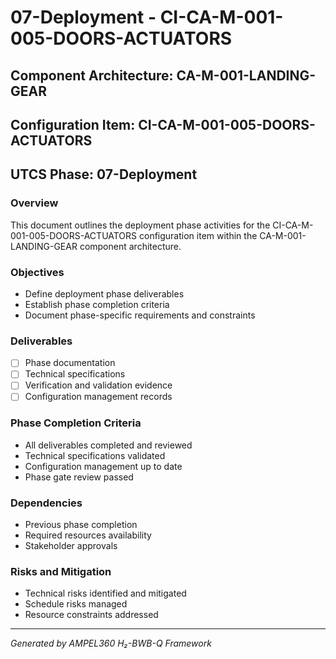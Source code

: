 # 07-Deployment - CI-CA-M-001-005-DOORS-ACTUATORS

## Component Architecture: CA-M-001-LANDING-GEAR
## Configuration Item: CI-CA-M-001-005-DOORS-ACTUATORS
## UTCS Phase: 07-Deployment

### Overview
This document outlines the deployment phase activities for the CI-CA-M-001-005-DOORS-ACTUATORS configuration item within the CA-M-001-LANDING-GEAR component architecture.

### Objectives
- Define deployment phase deliverables
- Establish phase completion criteria
- Document phase-specific requirements and constraints

### Deliverables
- [ ] Phase documentation
- [ ] Technical specifications
- [ ] Verification and validation evidence
- [ ] Configuration management records

### Phase Completion Criteria
- All deliverables completed and reviewed
- Technical specifications validated
- Configuration management up to date
- Phase gate review passed

### Dependencies
- Previous phase completion
- Required resources availability
- Stakeholder approvals

### Risks and Mitigation
- Technical risks identified and mitigated
- Schedule risks managed
- Resource constraints addressed

---
*Generated by AMPEL360 H₂-BWB-Q Framework*
